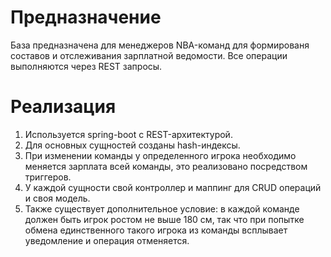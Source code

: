 # Предназначение
База предназначена для менеджеров NBA-команд для формированя составов и отслеживания зарплатной ведомости. Все операции выполняются через REST запросы.  

# Реализация
1. Используется spring-boot с REST-архитектурой. <br>
2. Для основных сущностей созданы hash-индексы. <br>
3. При изменении команды у определенного игрока необходимо меняется зарплата всей команды, это реализовано посредством триггеров. <br>
4. У каждой сущности свой контроллер и маппинг для CRUD операций и своя модель. <br>
5. Также существует дополнительное условие: в каждой команде должен быть игрок ростом не выше 180 см, так что при попытке обмена единственного такого игрока из команды всплывает уведомление и операция отменяется. <br>
